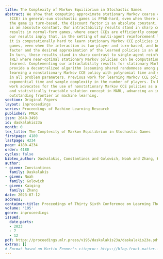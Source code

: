 ```yaml
---
title: The Complexity of Markov Equilibrium in Stochastic Games
abstract: We show that computing approximate stationary Markov coarse correlated equilibria
  (CCE) in general-sum stochastic games is PPAD-hard, even when there are two players,
  the game is turn-based, the discount factor is an absolute constant, and the approximation
  is an absolute constant. Our intractability results stand in sharp contrast to the
  results in normal-form games, where exact CCEs are efficiently computable. A fortiori,
  our results imply that, in the setting of multi-agent reinforcement learning (MARL),
  it is computationally hard to learn stationary Markov CCE policies in stochastic
  games, even when the interaction is two-player and turn-based, and both the discount
  factor and the desired approximation of the learned policies is an absolute constant.
  In turn, these results stand in sharp contrast to single-agent reinforcement learning
  (RL) where near-optimal stationary Markov policies can be computationally efficiently
  learned. Complementing our intractability results for stationary Markov CCEs, we
  provide a decentralized algorithm (assuming shared randomness among players) for
  learning a nonstationary Markov CCE policy with polynomial time and sample complexity
  in all problem parameters. Previous work for learning Markov CCE policies all required
  exponential time and sample complexity in the number of players. In balance, our
  work advocates for the use of nonstationary Markov CCE policies as a computationally
  and statistically tractable solution concept in MARL, advancing an important and
  outstanding frontier in machine learning.
section: Original Papers
layout: inproceedings
series: Proceedings of Machine Learning Research
publisher: PMLR
issn: 2640-3498
id: daskalakis23a
month: 0
tex_title: The Complexity of Markov Equilibrium in Stochastic Games
firstpage: 4180
lastpage: 4234
page: 4180-4234
order: 4180
cycles: false
bibtex_author: Daskalakis, Constantinos and Golowich, Noah and Zhang, Kaiqing
author:
- given: Constantinos
  family: Daskalakis
- given: Noah
  family: Golowich
- given: Kaiqing
  family: Zhang
date: 2023-07-12
address: 
container-title: Proceedings of Thirty Sixth Conference on Learning Theory
volume: '195'
genre: inproceedings
issued:
  date-parts:
  - 2023
  - 7
  - 12
pdf: https://proceedings.mlr.press/v195/daskalakis23a/daskalakis23a.pdf
extras: []
# Format based on Martin Fenner's citeproc: https://blog.front-matter.io/posts/citeproc-yaml-for-bibliographies/
---
```

